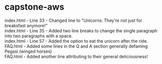 # capstone-aws
index.html - Line 33 - Changed line to "Unicorns: They're not just for breaksfast anymore!"<br>
index.html - Line 35 - Added two line breaks to change the single paragraph into two paragraphs with a space. <br>
index.html - Line 57 - Added the option to eat the unicorn after the ride. <br>
FAQ.html - Added some lines in the Q and A section generally defaming Pegasi (winged horses) <br>
FAQ.html - Added another line attributing to their general deliciousness!
